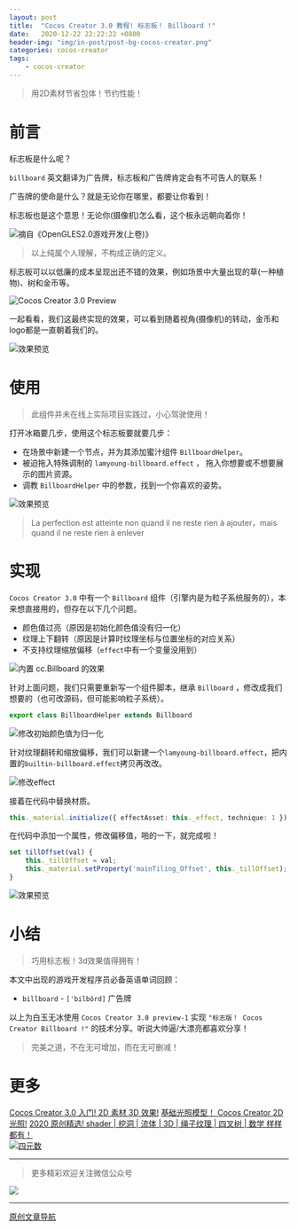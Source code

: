 ```yaml
---
layout: post
title:  "Cocos Creator 3.0 教程! 标志板！ Billboard !"
date:   2020-12-22 22:22:22 +0800
header-img: "img/in-post/post-bg-cocos-creator.png"
categories: cocos-creator
tags:
    - cocos-creator
---
```


>  用2D素材节省包体！节约性能！

# 前言

标志板是什么呢？

`billboard` 英文翻译为广告牌，标志板和广告牌肯定会有不可告人的联系！ 

广告牌的使命是什么？就是无论你在哪里，都要让你看到！

标志板也是这个意思！无论你(摄像机)怎么看，这个板永远朝向着你！

![摘自《OpenGLES2.0游戏开发(上卷)》](/img/in-post/202012/22-01.png)    

> 以上纯属个人理解，不构成正确的定义。

标志板可以以低廉的成本呈现出还不错的效果，例如场景中大量出现的草(一种植物)、树和金币等。  

![Cocos Creator 3.0 Preview](/img/in-post/202012/22-02.gif)    

一起看看，我们这最终实现的效果，可以看到随着视角(摄像机)的转动，金币和logo都是一直朝着我们的。

![效果预览](/img/in-post/202012/22-03.gif)    



# 使用

> 此组件并未在线上实际项目实践过，小心驾驶使用！

打开冰箱要几步，使用这个标志板要就要几步：
- 在场景中新建一个节点，并为其添加蜜汁组件 `BillboardHelper`。
- 被迫拖入特殊调制的 `lamyoung-billboard.effect` ， 拖入你想要或不想要展示的图片资源。
- 调教 `BillboardHelper` 中的参数，找到一个你喜欢的姿势。

![效果预览](/img/in-post/202012/22-04.gif)   


> La perfection est atteinte non quand il ne reste rien à ajouter，mais quand il ne reste rien à enlever



# 实现

`Cocos Creator 3.0` 中有一个 `Billboard` 组件（引擎内是为粒子系统服务的），本来想直接用的，但存在以下几个问题。
- 颜色值过亮（原因是初始化颜色值没有归一化）
- 纹理上下翻转（原因是计算时纹理坐标与位置坐标的对应关系）
- 不支持纹理缩放偏移（`effect`中有一个变量没用到）

![内置 cc.Billboard 的效果](/img/in-post/202012/22-05.gif)    

针对上面问题，我们只需要重新写一个组件脚本，继承 `Billboard` ，修改成我们想要的（也可改源码，但可能影响粒子系统）。

```ts
export class BillboardHelper extends Billboard 
```

![修改初始颜色值为归一化](/img/in-post/202012/22-06.png)    


针对纹理翻转和缩放偏移，我们可以新建一个`lamyoung-billboard.effect`，把内置的`builtin-billboard.effect`拷贝再改改。

![修改effect](/img/in-post/202012/22-07.png)    

接着在代码中替换材质。  

```ts
this._material.initialize({ effectAsset: this._effect, technique: 1 });
```

在代码中添加一个属性，修改偏移值，啪的一下，就完成啦！  

```ts
set tillOffset(val) {
    this._tillOffset = val;
    this._material.setProperty('mainTiling_Offset', this._tillOffset);
}
```
![效果预览](/img/in-post/202012/22-08.gif)      


# 小结

> 巧用标志板！3d效果值得拥有！

本文中出现的游戏开发程序员必备英语单词回顾：
- `billboard` - `[ˈbilbôrd]`  广告牌
 
以上为白玉无冰使用 `Cocos Creator 3.0 preview-1` 实现 `"标志版！ Cocos Creator Billboard !"` 的技术分享。听说大帅逼/大漂亮都喜欢分享！    

> 完美之道，不在无可增加，而在无可删减！



# 更多
[Cocos Creator 3.0 入门! 2D 素材 3D 效果!](https://mp.weixin.qq.com/s/xHYOzirlAZlbr9Ljuq7NdQ)
[基础光照模型！ Cocos Creator 2D 光照!](https://mp.weixin.qq.com/s/RtARzTb9KahZ70Ct5r8GRw)
[2020 原创精选! shader | 挖洞 | 流体 | 3D | 绳子纹理 | 四叉树 | 数学 样样都有！](https://mp.weixin.qq.com/s/ZrIPUEs9mnpPqV4dN_DIGA)   
[![四元数](/img/in-post/title/20201021.jpg)](https://mp.weixin.qq.com/s/zwF5PcR96gazP1k-IzXEPg)   


---

> 更多精彩欢迎关注微信公众号

![](/img/qrcode.jpg)  

---  

<!-- [原文链接](https://mp.weixin.qq.com/s/xHYOzirlAZlbr9Ljuq7NdQ)   -->
[原创文章导航](https://mp.weixin.qq.com/s/Ht0kIbaeBEds_wUeUlu8JQ)   